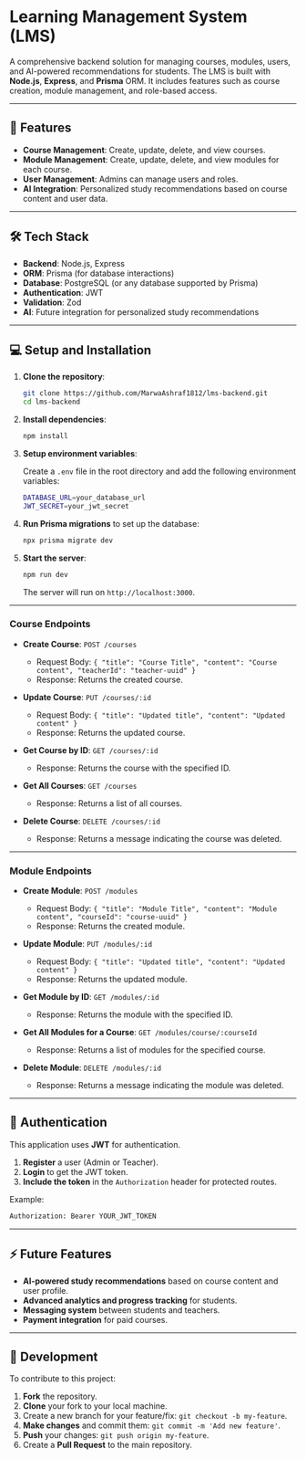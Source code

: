 # Learning Management System (LMS)

A comprehensive backend solution for managing courses, modules, users, and AI-powered recommendations for students. The LMS is built with **Node.js**, **Express**, and **Prisma** ORM. It includes features such as course creation, module management, and role-based access.

---

## 🚀 Features

- **Course Management**: Create, update, delete, and view courses.
- **Module Management**: Create, update, delete, and view modules for each course.
- **User Management**: Admins can manage users and roles.
- **AI Integration**: Personalized study recommendations based on course content and user data.

---

## 🛠️ Tech Stack

- **Backend**: Node.js, Express
- **ORM**: Prisma (for database interactions)
- **Database**: PostgreSQL (or any database supported by Prisma)
- **Authentication**: JWT
- **Validation**: Zod
- **AI**: Future integration for personalized study recommendations

---

## 💻 Setup and Installation

1. **Clone the repository**:

   ```bash
   git clone https://github.com/MarwaAshraf1812/lms-backend.git
   cd lms-backend
   ```

2. **Install dependencies**:

   ```bash
   npm install
   ```

3. **Setup environment variables**:
   
   Create a `.env` file in the root directory and add the following environment variables:

   ```bash
   DATABASE_URL=your_database_url
   JWT_SECRET=your_jwt_secret
   ```

4. **Run Prisma migrations** to set up the database:

   ```bash
   npx prisma migrate dev
   ```

5. **Start the server**:

   ```bash
   npm run dev
   ```

   The server will run on `http://localhost:3000`.

---

### Course Endpoints

- **Create Course**: `POST /courses`
  - Request Body: `{ "title": "Course Title", "content": "Course content", "teacherId": "teacher-uuid" }`
  - Response: Returns the created course.

- **Update Course**: `PUT /courses/:id`
  - Request Body: `{ "title": "Updated title", "content": "Updated content" }`
  - Response: Returns the updated course.

- **Get Course by ID**: `GET /courses/:id`
  - Response: Returns the course with the specified ID.

- **Get All Courses**: `GET /courses`
  - Response: Returns a list of all courses.

- **Delete Course**: `DELETE /courses/:id`
  - Response: Returns a message indicating the course was deleted.

---

### Module Endpoints

- **Create Module**: `POST /modules`
  - Request Body: `{ "title": "Module Title", "content": "Module content", "courseId": "course-uuid" }`
  - Response: Returns the created module.

- **Update Module**: `PUT /modules/:id`
  - Request Body: `{ "title": "Updated title", "content": "Updated content" }`
  - Response: Returns the updated module.

- **Get Module by ID**: `GET /modules/:id`
  - Response: Returns the module with the specified ID.

- **Get All Modules for a Course**: `GET /modules/course/:courseId`
  - Response: Returns a list of modules for the specified course.

- **Delete Module**: `DELETE /modules/:id`
  - Response: Returns a message indicating the module was deleted.

---

## 🔐 Authentication

This application uses **JWT** for authentication.

1. **Register** a user (Admin or Teacher).
2. **Login** to get the JWT token.
3. **Include the token** in the `Authorization` header for protected routes.

Example:

```bash
Authorization: Bearer YOUR_JWT_TOKEN
```

---

## ⚡ Future Features

- **AI-powered study recommendations** based on course content and user profile.
- **Advanced analytics and progress tracking** for students.
- **Messaging system** between students and teachers.
- **Payment integration** for paid courses.

---

## 🔧 Development

To contribute to this project:

1. **Fork** the repository.
2. **Clone** your fork to your local machine.
3. Create a new branch for your feature/fix: `git checkout -b my-feature`.
4. **Make changes** and commit them: `git commit -m 'Add new feature'`.
5. **Push** your changes: `git push origin my-feature`.
6. Create a **Pull Request** to the main repository.
